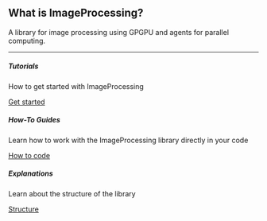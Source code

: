 ## What is ImageProcessing?

A library for image processing using GPGPU and agents for parallel computing. 

---

<div class="row row-cols-1 row-cols-md-2">
  <div class="col mb-4">
    <div class="card h-100">
      <div class="card-body">
        <h5 class="card-title">Tutorials</h5>
        <p class="card-text">How to get started with ImageProcessing </p>
      </div>
      <div class="card-footer text-right   border-top-0">
        <a href="{{root}}Tutorials/Tutorial.html" class="btn btn-primary">Get started</a>
      </div>
    </div>
  </div>
  <div class="col mb-4">
    <div class="card h-100">
      <div class="card-body">
        <h5 class="card-title">How-To Guides</h5>
        <p class="card-text">Learn how to work with the ImageProcessing library directly in your code </p>
      </div>
      <div class="card-footer text-right   border-top-0">
        <a href="{{root}}/How_Tos/Code.html" class="btn btn-primary">How to code</a>
      </div>
    </div>
  </div>
  <div class="col mb-4 mb-md-0">
    <div class="card h-100">
      <div class="card-body">
        <h5 class="card-title">Explanations</h5>
        <p class="card-text">Learn about the structure of the library</p>
      </div>
      <div class="card-footer text-right   border-top-0">
        <a href="{{root}}Explanations/Structure.html" class="btn btn-primary">Structure</a>
      </div>
    </div>
  </div>
</div>